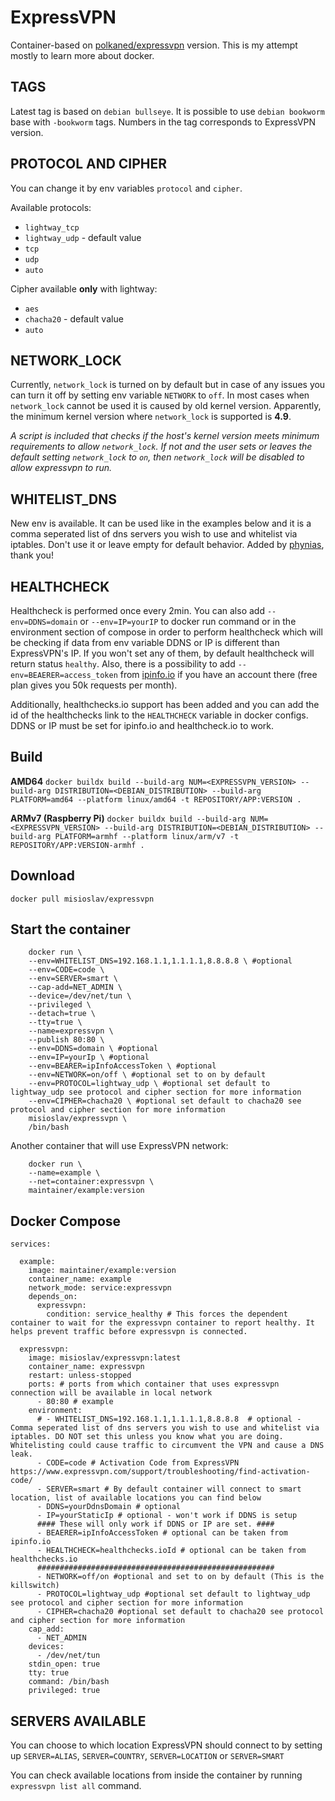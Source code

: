 # ExpressVPN

Container-based on [polkaned/expressvpn](https://hub.docker.com/r/polkaned/expressvpn) version. This is my attempt mostly to learn more about docker.

## TAGS

Latest tag is based on `debian bullseye`.
It is possible to use `debian bookworm` base with `-bookworm` tags.
Numbers in the tag corresponds to ExpressVPN version.

## PROTOCOL AND CIPHER

You can change it by env variables `protocol` and `cipher`.

Available protocols:
- `lightway_tcp`
- `lightway_udp` - default value
- `tcp`
- `udp`
- `auto`

Cipher available **only** with lightway:
- `aes`
- `chacha20` - default value
- `auto`

## NETWORK_LOCK

Currently, `network_lock` is turned on by default but in case of any issues you can turn it off by setting env variable `NETWORK` to `off`.
In most cases when `network_lock` cannot be used it is caused by old kernel version. Apparently, the minimum kernel version where `network_lock` is supported is **4.9**.

*A script is included that checks if the host's kernel version meets minimum requirements to allow `network_lock`. If not and the user sets or leaves the default setting `network_lock` to `on`, then `network_lock` will be disabled to allow expressvpn to run.*

## WHITELIST_DNS

New env is available. It can be used like in the examples below and it is a comma seperated list of dns servers you wish to use and whitelist via iptables. Don't use it or leave empty for default behavior.
Added by [phynias](https://github.com/phynias), thank you!

## HEALTHCHECK
Healthcheck is performed once every 2min.
You can also add `--env=DDNS=domain` or `--env=IP=yourIP` to docker run command or in the environment section of compose in order to perform healthcheck which will be checking if data from env variable DDNS or IP is different than ExpressVPN's IP.
If you won't set any of them, by default healthcheck will return status `healthy`.
Also, there is a possibility to add `--env=BEAERER=access_token` from [ipinfo.io](https://ipinfo.io/) if you have an account there (free plan gives you 50k requests per month).

Additionally, healthchecks.io support has been added and you can add the id of the healthchecks link to the `HEALTHCHECK` variable in docker configs.
DDNS or IP must be set for ipinfo.io and healthcheck.io to work. 

## Build

**AMD64**
`docker buildx build --build-arg NUM=<EXPRESSVPN_VERSION> --build-arg DISTRIBUTION=<DEBIAN_DISTRIBUTION> --build-arg PLATFORM=amd64 --platform linux/amd64 -t REPOSITORY/APP:VERSION .`

**ARMv7 (Raspberry Pi)**
`docker buildx build --build-arg NUM=<EXPRESSVPN_VERSION> --build-arg DISTRIBUTION=<DEBIAN_DISTRIBUTION> --build-arg PLATFORM=armhf --platform linux/arm/v7 -t REPOSITORY/APP:VERSION-armhf .`

## Download

`docker pull misioslav/expressvpn`

## Start the container

```
    docker run \
    --env=WHITELIST_DNS=192.168.1.1,1.1.1.1,8.8.8.8 \ #optional
    --env=CODE=code \
    --env=SERVER=smart \
    --cap-add=NET_ADMIN \
    --device=/dev/net/tun \
    --privileged \
    --detach=true \
    --tty=true \
    --name=expressvpn \
    --publish 80:80 \
    --env=DDNS=domain \ #optional
    --env=IP=yourIp \ #optional
    --env=BEARER=ipInfoAccessToken \ #optional
    --env=NETWORK=on/off \ #optional set to on by default
    --env=PROTOCOL=lightway_udp \ #optional set default to lightway_udp see protocol and cipher section for more information
    --env=CIPHER=chacha20 \ #optional set default to chacha20 see protocol and cipher section for more information
    misioslav/expressvpn \
    /bin/bash
```


Another container that will use ExpressVPN network:

```
    docker run \
    --name=example \
    --net=container:expressvpn \
    maintainer/example:version
```

## Docker Compose

```
services:

  example:
    image: maintainer/example:version
    container_name: example
    network_mode: service:expressvpn
    depends_on:
      expressvpn:
        condition: service_healthy # This forces the dependent container to wait for the expressvpn container to report healthy. It helps prevent traffic before expressvpn is connected.

  expressvpn:
    image: misioslav/expressvpn:latest
    container_name: expressvpn
    restart: unless-stopped
    ports: # ports from which container that uses expressvpn connection will be available in local network
      - 80:80 # example
    environment:
      # - WHITELIST_DNS=192.168.1.1,1.1.1.1,8.8.8.8  # optional - Comma seperated list of dns servers you wish to use and whitelist via iptables. DO NOT set this unless you know what you are doing. Whitelisting could cause traffic to circumvent the VPN and cause a DNS leak.
      - CODE=code # Activation Code from ExpressVPN https://www.expressvpn.com/support/troubleshooting/find-activation-code/
      - SERVER=smart # By default container will connect to smart location, list of available locations you can find below
      - DDNS=yourDdnsDomain # optional
      - IP=yourStaticIp # optional - won't work if DDNS is setup
      #### These will only work if DDNS or IP are set. ####
      - BEAERER=ipInfoAccessToken # optional can be taken from ipinfo.io
      - HEALTHCHECK=healthchecks.ioId # optional can be taken from healthchecks.io
      #####################################################
      - NETWORK=off/on #optional and set to on by default (This is the killswitch)
      - PROTOCOL=lightway_udp #optional set default to lightway_udp see protocol and cipher section for more information
      - CIPHER=chacha20 #optional set default to chacha20 see protocol and cipher section for more information
    cap_add:
      - NET_ADMIN
    devices:
      - /dev/net/tun
    stdin_open: true
    tty: true
    command: /bin/bash
    privileged: true
```

## SERVERS AVAILABLE

You can choose to which location ExpressVPN should connect to by setting up `SERVER=ALIAS`, `SERVER=COUNTRY`, `SERVER=LOCATION` or `SERVER=SMART`

You can check available locations from inside the container by running `expressvpn list all` command.

